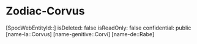 ﻿---
type: Zodiac
tags:
- astro/Zodiac

---

# Zodiac-Corvus

[SpocWebEntityId::]
isDeleted: false
isReadOnly: false
confidential: public
[name-la::Corvus]
[name-genitive::Corvi]
[name-de::Rabe]

